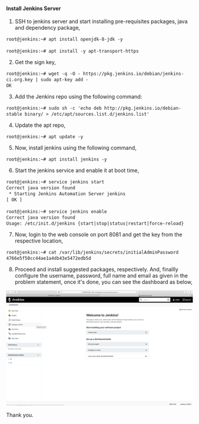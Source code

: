 #### Install Jenkins Server

1. SSH to jenkins server and start installing pre-requisites packages, java and dependency package,

```
root@jenkins:~# apt install openjdk-8-jdk -y

root@jenkins:~# apt install -y apt-transport-https
```

2. Get the sign key,

```
root@jenkins:~# wget -q -O - https://pkg.jenkins.io/debian/jenkins-ci.org.key | sudo apt-key add -
OK
```

3. Add the Jenkins repo using the following command:

```
root@jenkins:~# sudo sh -c 'echo deb http://pkg.jenkins.io/debian-stable binary/ > /etc/apt/sources.list.d/jenkins.list'
```

4. Update the apt repo,

```
root@jenkins:~# apt update -y
```

5. Now, install jenkins using the following command,

```
root@jenkins:~# apt install jenkins -y
```

6. Start the jenkins service and enable it at boot time,

```
root@jenkins:~# service jenkins start
Correct java version found
 * Starting Jenkins Automation Server jenkins                                                                 [ OK ]

root@jenkins:~# service jenkins enable
Correct java version found
Usage: /etc/init.d/jenkins {start|stop|status|restart|force-reload}
```

7. Now, login to the web console on port 8081 and get the key from the respective location,

```
root@jenkins:~# cat /var/lib/jenkins/secrets/initialAdminPassword
4766e5f50cc44ae1a4db43e5472edb5d
```

8. Proceed and install suggested packages, respectively. And, finallly configure the username, password, full name and email as given in the problem statement, once it's done, you can see the dashboard as below,

![Jenkins Dashboard](/images/jenkinsDashboard.png)

Thank you.